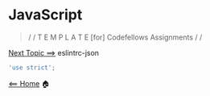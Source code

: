 # JavaScript

> / /  T E M P L A T E  [for]  Codefellows Assignments / /

[Next Topic ==>](eslintrc-json.md) eslintrc-json

````javascript
'use strict';
````

[<== Home](README.md) 🏠
